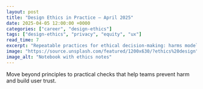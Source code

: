 ```yaml
---
layout: post
title: "Design Ethics in Practice — April 2025"
date: 2025-04-05 12:00:00 +0000
categories: ["career", "design-ethics"]
tags: ["design-ethics", "privacy", "equity", "ux"]
read_time: 7
excerpt: "Repeatable practices for ethical decision‑making: harms modeling, review rituals, and measurable safeguards."
image: "https://source.unsplash.com/featured/1200x630/?ethics%20design"
image_alt: "Notebook with ethics notes"
---
```


Move beyond principles to practical checks that help teams prevent harm and build user trust.

